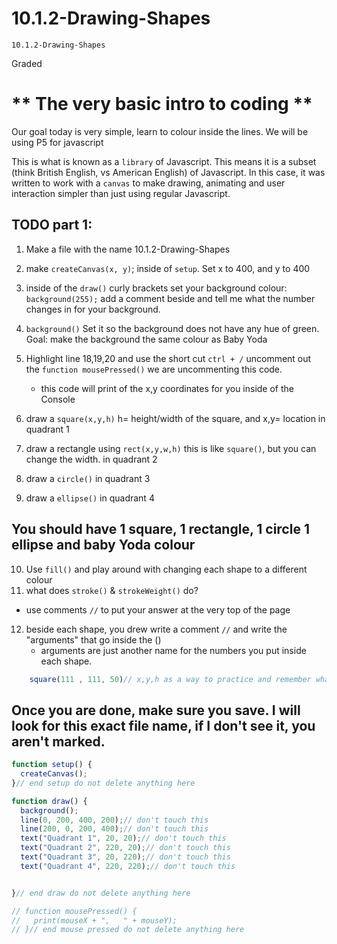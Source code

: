 # 10.1.2-Drawing-Shapes
```
10.1.2-Drawing-Shapes
```
Graded

# ** The very basic intro to coding **

  Our goal today is very simple, learn to colour inside the lines. We will be using P5 for javascript 
  
This is what is known as a `library` of Javascript. This means it is a subset (think British English, vs American English) of Javascript. In this case, it was written to work with a `canvas` to make drawing, animating and user interaction simpler than just using regular Javascript.


  
  ## TODO part 1:
  1. Make a file with the name 10.1.2-Drawing-Shapes

  2. make `createCanvas(x, y)`; inside of `setup`. Set x to 400, and y to 400
  3. inside of the `draw()` curly brackets set your background colour: `background(255);`  add a comment beside and tell me what the number changes in for your background.
  4.  `background()` Set it so the background does not have any hue of green. 
        Goal: make the background the same colour as Baby Yoda

  5. Highlight line 18,19,20 and use the short cut `ctrl + /` uncomment out the `function mousePressed()` we are uncommenting this code. 
        - this code will print of the x,y coordinates for you inside of the Console
  6. draw a `square(x,y,h)` h= height/width of the square, and x,y= location in quadrant 1
  7. draw a rectangle using `rect(x,y,w,h)` this is like `square()`, but you can change the width. in quadrant 2
  8. draw a `circle()` in quadrant 3
  9. draw a `ellipse()` in quadrant 4


## You should have 1 square, 1 rectangle, 1 circle 1 ellipse and baby Yoda colour
  
  10. Use `fill()` and play around with changing each shape to a different colour 
  11. what does `stroke()` & `strokeWeight()` do?
  - use comments `//` to put your answer at the very top of the page
  12. beside each shape, you drew write a comment `//` and write the "arguments" that go inside the ()
        - arguments are just another name for the numbers you put inside each shape. 
```javaScript
    square(111 , 111, 50)// x,y,h as a way to practice and remember what each number does.
```


## Once you are done, make sure you save. I will look for this exact file name, if I don't see it, you aren't marked. 

```javaScript
function setup() {
  createCanvas();
}// end setup do not delete anything here

function draw() {
  background();
  line(0, 200, 400, 200);// don't touch this
  line(200, 0, 200, 400);// don't touch this
  text("Quadrant 1", 20, 20);// don't touch this
  text("Quadrant 2", 220, 20);// don't touch this
  text("Quadrant 3", 20, 220);// don't touch this
  text("Quadrant 4", 220, 220);// don't touch this


}// end draw do not delete anything here

// function mousePressed() {
//   print(mouseX + ",   " + mouseY);
// }// end mouse pressed do not delete anything here

```
